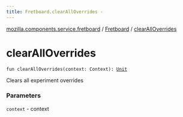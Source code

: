 ```yaml
---
title: Fretboard.clearAllOverrides - 
---
```


[mozilla.components.service.fretboard](../index.html) / [Fretboard](index.html) / [clearAllOverrides](./clear-all-overrides.html)

# clearAllOverrides

`fun clearAllOverrides(context: Context): `[`Unit`](https://kotlinlang.org/api/latest/jvm/stdlib/kotlin/-unit/index.html)

Clears all experiment overrides

### Parameters

`context` - context